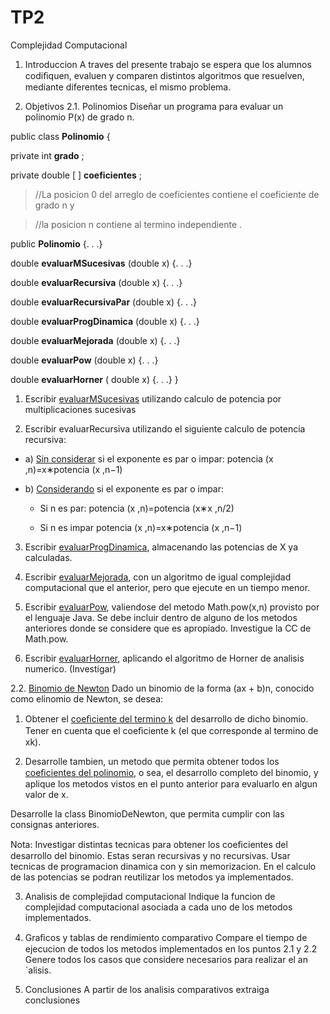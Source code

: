 # TP2
Complejidad Computacional

1. Introduccion
A traves del presente trabajo se espera que los alumnos codiﬁquen, evaluen y comparen distintos algoritmos que resuelven, mediante diferentes tecnicas, el mismo problema.

2. Objetivos
2.1. Polinomios
Diseñar un programa para evaluar un polinomio P(x) de grado n.

public class **Polinomio** { 

private int **grado** ; 

private double [ ] **coeficientes** ; 

> //La posicion 0 del arreglo de coeficientes contiene el coeficiente de grado n y 
 
> //la posicion n contiene al termino independiente .

public **Polinomio** {. . .} 

double **evaluarMSucesivas** (double x) {. . .} 

double **evaluarRecursiva** (double x) {. . .} 

double **evaluarRecursivaPar** (double x) {. . .} 

double **evaluarProgDinamica** (double x) {. . .} 

double **evaluarMejorada** (double x) {. . .} 

double **evaluarPow** (double x) {. . .} 

double **evaluarHorner** ( double x) {. . .} }

1. Escribir [evaluarMSucesivas](https://github.com/FedeARomero/Programacion-Avanzada/blob/cfee452b2dfeb68267894d4c7abbea501d90ebcf/Trabajos%20Practicos/TP2/Complejidad%20Computacional/src/polinomio/Polinomio.java#L15) utilizando calculo de potencia por multiplicaciones sucesivas

2. Escribir evaluarRecursiva utilizando el siguiente calculo de potencia recursiva:

  - a) [Sin considerar](https://github.com/FedeARomero/Programacion-Avanzada/blob/cfee452b2dfeb68267894d4c7abbea501d90ebcf/Trabajos%20Practicos/TP2/Complejidad%20Computacional/src/polinomio/Polinomio.java#L33) si el exponente es par o impar: potencia (x ,n)=x∗potencia (x ,n−1) 

  - b) [Considerando](https://github.com/FedeARomero/Programacion-Avanzada/blob/cfee452b2dfeb68267894d4c7abbea501d90ebcf/Trabajos%20Practicos/TP2/Complejidad%20Computacional/src/polinomio/Polinomio.java#L50) si el exponente es par o impar: 

    - Si n es par: potencia (x ,n)=potencia (x∗x ,n/2) 

    - Si n es impar potencia (x ,n)=x∗potencia (x ,n−1)

3. Escribir [evaluarProgDinamica](https://github.com/FedeARomero/Programacion-Avanzada/blob/cfee452b2dfeb68267894d4c7abbea501d90ebcf/Trabajos%20Practicos/TP2/Complejidad%20Computacional/src/polinomio/Polinomio.java#L70), almacenando las potencias de X ya calculadas.

4. Escribir [evaluarMejorada](https://github.com/FedeARomero/Programacion-Avanzada/blob/cfee452b2dfeb68267894d4c7abbea501d90ebcf/Trabajos%20Practicos/TP2/Complejidad%20Computacional/src/polinomio/Polinomio.java#L88), con un algoritmo de igual complejidad computacional que el anterior, pero que ejecute en un tiempo menor.

5. Escribir [evaluarPow](https://github.com/FedeARomero/Programacion-Avanzada/blob/cfee452b2dfeb68267894d4c7abbea501d90ebcf/Trabajos%20Practicos/TP2/Complejidad%20Computacional/src/polinomio/Polinomio.java#L102), valiendose del metodo Math.pow(x,n) provisto por el lenguaje Java. Se debe incluir dentro de alguno de los metodos anteriores donde se considere que es apropiado. Investigue la CC de Math.pow.

6. Escribir [evaluarHorner](https://github.com/FedeARomero/Programacion-Avanzada/blob/cfee452b2dfeb68267894d4c7abbea501d90ebcf/Trabajos%20Practicos/TP2/Complejidad%20Computacional/src/polinomio/Polinomio.java#L115), aplicando el algoritmo de Horner de analisis numerico. (Investigar)

2.2. [Binomio de Newton](https://github.com/FedeARomero/Programacion-Avanzada/blob/cfee452b2dfeb68267894d4c7abbea501d90ebcf/Trabajos%20Practicos/TP2/Complejidad%20Computacional/src/polinomio/BinomioDeNewtonDinamico.java#L7) Dado un binomio de la forma (ax + b)n, conocido como elinomio de Newton, se desea:

1. Obtener el [coeﬁciente del termino k](https://github.com/FedeARomero/Programacion-Avanzada/blob/cfee452b2dfeb68267894d4c7abbea501d90ebcf/Trabajos%20Practicos/TP2/Complejidad%20Computacional/src/polinomio/BinomioDeNewtonDinamico.java#L36) del desarrollo de dicho binomio. Tener en cuenta que el coeﬁciente k (el que corresponde al termino de xk).

2. Desarrolle tambien, un metodo que permita obtener todos los [coeﬁcientes del polinomio](https://github.com/FedeARomero/Programacion-Avanzada/blob/cfee452b2dfeb68267894d4c7abbea501d90ebcf/Trabajos%20Practicos/TP2/Complejidad%20Computacional/src/polinomio/BinomioDeNewtonDinamico.java#L32), o sea, el desarrollo completo del binomio, y aplique los metodos vistos en el punto anterior para evaluarlo en algun valor de x.

Desarrolle la class BinomioDeNewton, que permita cumplir con las consignas anteriores.

Nota: Investigar distintas tecnicas para obtener los coeﬁcientes del desarrollo del binomio. Estas seran recursivas y no recursivas. Usar tecnicas de programacion dinamica con y sin memorizacion. En el calculo de las potencias se podran reutilizar los metodos ya implementados.

3. Analisis de complejidad computacional
Indique la funcion de complejidad computacional asociada a cada uno de los metodos implementados.

4. Graﬁcos y tablas de rendimiento comparativo
Compare el tiempo de ejecucion de todos los metodos implementados en los puntos 2.1 y 2.2
Genere todos los casos que considere necesarios para realizar el an´alisis.

5. Conclusiones
A partir de los analisis comparativos extraiga conclusiones

